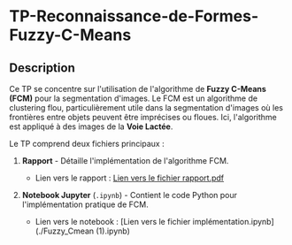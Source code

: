 # TP-Reconnaissance-de-Formes-Fuzzy-C-Means


## Description
Ce TP se concentre sur l'utilisation de l'algorithme de **Fuzzy C-Means (FCM)** pour la segmentation d'images. Le FCM est un algorithme de clustering flou, particulièrement utile dans la segmentation d'images où les frontières entre objets peuvent être imprécises ou floues. Ici, l'algorithme est appliqué à des images de la **Voie Lactée**.

Le TP comprend deux fichiers principaux :
1. **Rapport** - Détaille l'implémentation de l'algorithme FCM.
   - Lien vers le rapport : [Lien vers le fichier rapport.pdf](./TP_Reconnaissance_de_Forme_Abed.pdf)

2. **Notebook Jupyter** (`.ipynb`) - Contient le code Python pour l'implémentation pratique de FCM. 
   - Lien vers le notebook : [Lien vers le fichier implémentation.ipynb](./Fuzzy_Cmean (1).ipynb)
